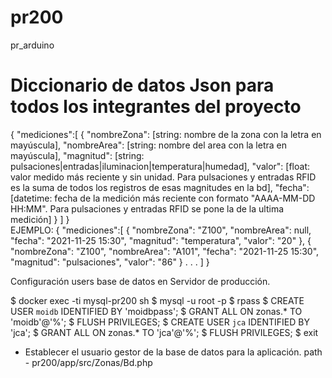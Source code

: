 # pr200
pr_arduino

# Diccionario de datos Json para todos los integrantes del proyecto
{
    "mediciones":[
        {
            "nombreZona": [string: nombre de la zona con la letra en mayúscula],
            "nombreArea": [string: nombre del area con la letra en mayúscula],
            "magnitud": [string: pulsaciones|entradas|iluminacion|temperatura|humedad],
            "valor": [float: valor medido más reciente y sin unidad. Para pulsaciones y entradas RFID es la suma de todos los registros de esas magnitudes en la bd],
            "fecha": [datetime: fecha de la medición más reciente con formato "AAAA-MM-DD HH:MM". Para pulsaciones y entradas RFID se pone la de la ultima medición]
        }
    ]
}      
EJEMPLO:
{
    "mediciones":[
        {
            "nombreZona": "Z100",
            "nombreArea": null,
            "fecha": "2021-11-25 15:30",
            "magnitud": "temperatura",
            "valor": "20"
        },
        {
            "nombreZona": "Z100",
            "nombreArea": "A101",
            "fecha": "2021-11-25 15:30",
            "magnitud": "pulsaciones",
            "valor": "86"
        }
        .
        .
        .
    ]
}


Configuración users base de datos en Servidor de producción.

$ docker exec -ti mysql-pr200 sh
$ mysql -u root -p
$ rpass
$ CREATE USER `moidb` IDENTIFIED BY 'moidbpass';
$ GRANT ALL ON zonas.* TO 'moidb'@'%';
$ FLUSH PRIVILEGES;
$ CREATE USER `jca` IDENTIFIED BY 'jca';
$ GRANT ALL ON zonas.* TO 'jca'@'%';
$ FLUSH PRIVILEGES;
$ exit

- Establecer el usuario gestor de la base de datos para la aplicación.
path  -  pr200/app/src/Zonas/Bd.php

